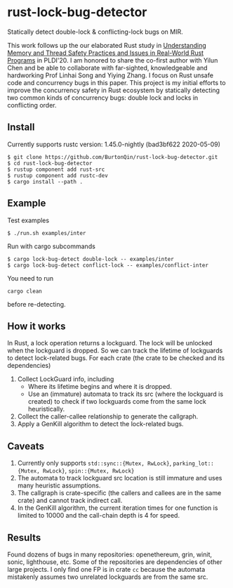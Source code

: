 # rust-lock-bug-detector
Statically detect double-lock &amp; conflicting-lock bugs on MIR.

This work follows up the our elaborated Rust study in [Understanding Memory and Thread Safety Practices and Issues in Real-World Rust Programs](https://songlh.github.io/paper/rust-study.pdf) in PLDI'20.
I am honored to share the co-first author with Yilun Chen and be able to collaborate with far-sighted, knowledgeable and hardworking Prof Linhai Song and Yiying Zhang. 
I focus on Rust unsafe code and concurrency bugs in this paper.
This project is my initial efforts to improve the concurrency safety in Rust ecosystem by statically detecting two common kinds of concurrency bugs: 
double lock and locks in conflicting order.

## Install
Currently supports rustc version: 1.45.0-nightly (bad3bf622 2020-05-09)
```
$ git clone https://github.com/BurtonQin/rust-lock-bug-detector.git
$ cd rust-lock-bug-detector
$ rustup component add rust-src
$ rustup component add rustc-dev
$ cargo install --path .
```

## Example
Test examples
```
$ ./run.sh examples/inter
```

Run with cargo subcommands
```
$ cargo lock-bug-detect double-lock -- examples/inter
$ cargo lock-bug-detect conflict-lock -- examples/conflict-inter
```
You need to run
```
cargo clean
```
before re-detecting.

## How it works
In Rust, a lock operation returns a lockguard. The lock will be unlocked when the lockguard is dropped.
So we can track the lifetime of lockguards to detect lock-related bugs.
For each crate (the crate to be checked and its dependencies)
1. Collect LockGuard info, including
   - Where its lifetime begins and where it is dropped.
   - Use an (immature) automata to track its src (where the lockguard is created) to check if two lockguards come from the same lock heuristically.
2. Collect the caller-callee relationship to generate the callgraph.
3. Apply a GenKill algorithm to detect the lock-related bugs.

## Caveats
1. Currently only supports `std::sync::{Mutex, RwLock}`, `parking_lot::{Mutex, RwLock}`, `spin::{Mutex, RwLock}`
2. The automata to track lockguard src location is still immature and uses many heuristic assumptions. 
3. The callgraph is crate-specific (the callers and callees are in the same crate) and cannot track indirect call.
4. In the GenKill algorithm, the current iteration times for one function is limited to 10000 and the call-chain depth is 4 for speed.

## Results
Found dozens of bugs in many repositories: openethereum, grin, winit, sonic, lighthouse, etc.
Some of the repositories are dependencies of other large projects.
I only find one FP is in crate `cc` because the automata mistakenly assumes two unrelated lockguards are from the same src.

